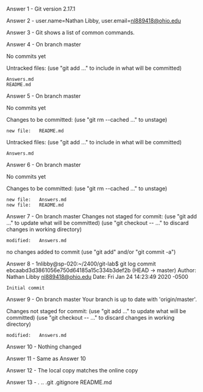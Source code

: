 Answer 1 - Git version 2.17.1

Answer 2 - user.name=Nathan Libby, user.email=nl889418@ohio.edu

Answer 3 - Git shows a list of common commands.

Answer 4 - 
On branch master

No commits yet

Untracked files:
  (use "git add <file>..." to include in what will be committed)

	Answers.md
	README.md

Answer 5 - 
On branch master

No commits yet

Changes to be committed:
  (use "git rm --cached <file>..." to unstage)

	new file:   README.md

Untracked files:
  (use "git add <file>..." to include in what will be committed)

	Answers.md

Answer 6 -
On branch master

No commits yet

Changes to be committed:
  (use "git rm --cached <file>..." to unstage)

	new file:   Answers.md
	new file:   README.md

Answer 7 - 
On branch master
Changes not staged for commit:
  (use "git add <file>..." to update what will be committed)
  (use "git checkout -- <file>..." to discard changes in working directory)

	modified:   Answers.md

no changes added to commit (use "git add" and/or "git commit -a")

Answer 8 -
1nlibby@sp-020:~/2400/git-lab$ git log
commit ebcaabd3d3861056e750d64185a15c334b3def2b (HEAD -> master)
Author: Nathan Libby <nl889418@ohio.edu>
Date:   Fri Jan 24 14:23:49 2020 -0500

    Initial commit

Answer 9 - 
On branch master
Your branch is up to date with 'origin/master'.

Changes not staged for commit:
  (use "git add <file>..." to update what will be committed)
  (use "git checkout -- <file>..." to discard changes in working directory)

	modified:   Answers.md

Answer 10 - Nothing changed

Answer 11 - Same as Answer 10

Answer 12 - The local copy matches the online copy

Answer 13 - .  ..  .git  .gitignore  README.md










